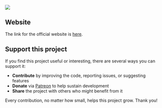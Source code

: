 
![](images/TypR_logo.png)

## Website

The link for the official website is [here](https://fabricehategekimana.github.io/typr.github.io/build/).


## Support this project

If you find this project useful or interesting, there are several ways you can support it:

- **Contribute** by improving the code, reporting issues, or suggesting features  
- **Donate** via [Patreon](https://patreon.com/FabriceHategekimana?utm_medium=unknown&utm_source=join_link&utm_campaign=creatorshare_creator&utm_content=copyLink) to help sustain development  
- **Share** the project with others who might benefit from it

Every contribution, no matter how small, helps this project grow. Thank you!
